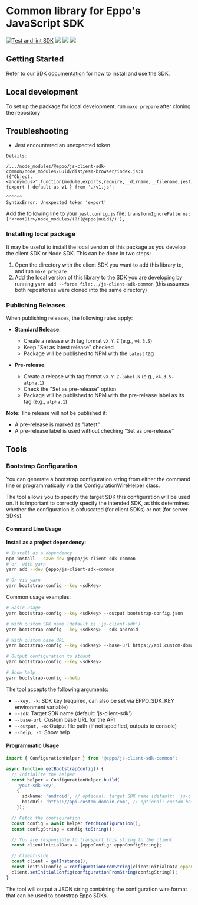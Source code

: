 # Common library for Eppo's JavaScript SDK
[![Test and lint SDK](https://github.com/Eppo-exp/js-sdk-common/actions/workflows/lint-test-sdk.yml/badge.svg)](https://github.com/Eppo-exp/js-sdk-common/actions/workflows/lint-test-sdk.yml)
[![](https://img.shields.io/npm/v/@eppo/js-client-sdk-common)](https://www.npmjs.com/package/@eppo/js-client-sdk-common)
[![](https://img.shields.io/static/v1?label=GitHub+Pages&message=API+reference&color=00add8)](https://eppo-exp.github.io/js-client-sdk/js-client-sdk-common.html)
[![](https://data.jsdelivr.com/v1/package/npm/@eppo/js-client-sdk-common/badge)](https://www.jsdelivr.com/package/npm/@eppo/js-client-sdk-common)

## Getting Started

Refer to our [SDK documentation](https://docs.geteppo.com/sdks/client-sdks/javascript) for how to install and use the SDK.

## Local development

To set up the package for local development, run `make prepare` after cloning the repository

## Troubleshooting

* Jest encountered an unexpected token
```
Details:

/.../node_modules/@eppo/js-client-sdk-common/node_modules/uuid/dist/esm-browser/index.js:1
({"Object.<anonymous>":function(module,exports,require,__dirname,__filename,jest){export { default as v1 } from './v1.js';
                                                                                  ^^^^^^
SyntaxError: Unexpected token 'export'
```
Add the following line to your `jest.config.js` file:
`transformIgnorePatterns: ['<rootDir>/node_modules/(?!(@eppo|uuid)/)'],`

### Installing local package

It may be useful to install the local version of this package as you develop the client SDK or Node SDK.
This can be done in two steps:
1. Open the directory with the client SDK you want to add this library to, and run `make prepare`
2. Add the local version of this library to the SDK you are developing by running `yarn add --force file:../js-client-sdk-common` (this assumes both repositories were cloned into the same directory)

### Publishing Releases

When publishing releases, the following rules apply:

- **Standard Release**: 
  - Create a release with tag format `vX.Y.Z` (e.g., `v4.3.5`)
  - Keep "Set as latest release" checked
  - Package will be published to NPM with the `latest` tag

- **Pre-release**:
  - Create a release with tag format `vX.Y.Z-label.N` (e.g., `v4.3.5-alpha.1`)
  - Check the "Set as pre-release" option
  - Package will be published to NPM with the pre-release label as its tag (e.g., `alpha.1`)

**Note**: The release will not be published if:
- A pre-release is marked as "latest"
- A pre-release label is used without checking "Set as pre-release"

## Tools

### Bootstrap Configuration

You can generate a bootstrap configuration string from either the command line or programmatically via the
ConfigurationWireHelper class.

The tool allows you to specify the target SDK this configuration will be used on. It is important to correctly specify
the intended SDK, as this determines whether the configuration is obfuscated (for client SDKs) or not (for server SDKs).

#### Command Line Usage

**Install as a project dependency:**
```bash
# Install as a dependency
npm install --save-dev @eppo/js-client-sdk-common
# or, with yarn
yarn add --dev @eppo/js-client-sdk-common

# Or via yarn
yarn bootstrap-config --key <sdkKey>
```

Common usage examples:
```bash
# Basic usage
yarn bootstrap-config --key <sdkKey> --output bootstrap-config.json

# With custom SDK name (default is 'js-client-sdk')
yarn bootstrap-config --key <sdkKey> --sdk android

# With custom base URL
yarn bootstrap-config --key <sdkKey> --base-url https://api.custom-domain.com

# Output configuration to stdout
yarn bootstrap-config --key <sdkKey> 

# Show help
yarn bootstrap-config --help
```

The tool accepts the following arguments:
- `--key, -k`: SDK key (required, can also be set via EPPO_SDK_KEY environment variable)
- `--sdk`: Target SDK name (default: 'js-client-sdk')
- `--base-url`: Custom base URL for the API
- `--output, -o`: Output file path (if not specified, outputs to console)
- `--help, -h`: Show help

#### Programmatic Usage
```typescript
import { ConfigurationHelper } from '@eppo/js-client-sdk-common';

async function getBootstrapConfig() {
  // Initialize the helper
  const helper = ConfigurationHelper.build(
    'your-sdk-key',
    {
      sdkName: 'android', // optional: target SDK name (default: 'js-client-sdk')
      baseUrl: 'https://api.custom-domain.com', // optional: custom base URL
    });

  // Fetch the configuration
  const config = await helper.fetchConfiguration();
  const configString = config.toString();

  // You are responsible to transport this string to the client
  const clientInitialData = {eppoConfig: eppoConfigString};

  // Client-side
  const client = getInstance();
  const initialConfig = configurationFromString(clientInitialData.eppoConfig);
  client.setInitialConfig(configurationFromString(configString));
}
```

The tool will output a JSON string containing the configuration wire format that can be used to bootstrap Eppo SDKs.
